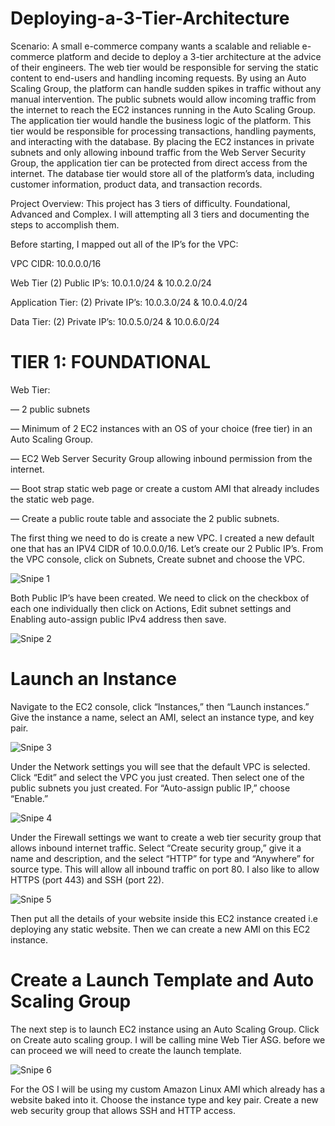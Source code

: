 # Deploying-a-3-Tier-Architecture

Scenario: A small e-commerce company wants a scalable and reliable e-commerce platform and decide to deploy a 3-tier architecture at the advice of their engineers. The web tier would be responsible for serving the static content to end-users and handling incoming requests. By using an Auto Scaling Group, the platform can handle sudden spikes in traffic without any manual intervention. The public subnets would allow incoming traffic from the internet to reach the EC2 instances running in the Auto Scaling Group. The application tier would handle the business logic of the platform. This tier would be responsible for processing transactions, handling payments, and interacting with the database. By placing the EC2 instances in private subnets and only allowing inbound traffic from the Web Server Security Group, the application tier can be protected from direct access from the internet. The database tier would store all of the platform’s data, including customer information, product data, and transaction records.

Project Overview: This project has 3 tiers of difficulty. Foundational, Advanced and Complex. I will attempting all 3 tiers and documenting the steps to accomplish them.

Before starting, I mapped out all of the IP’s for the VPC:

VPC CIDR: 10.0.0.0/16

Web Tier (2) Public IP’s: 10.0.1.0/24 & 10.0.2.0/24

Application Tier: (2) Private IP’s: 10.0.3.0/24 & 10.0.4.0/24

Data Tier: (2) Private IP’s: 10.0.5.0/24 & 10.0.6.0/24

# TIER 1: FOUNDATIONAL

Web Tier:

— 2 public subnets

— Minimum of 2 EC2 instances with an OS of your choice (free tier) in an Auto Scaling Group.

— EC2 Web Server Security Group allowing inbound permission from the internet.

— Boot strap static web page or create a custom AMI that already includes the static web page.

— Create a public route table and associate the 2 public subnets.

The first thing we need to do is create a new VPC. I created a new default one that has an IPV4 CIDR of 10.0.0.0/16. Let’s create our 2 Public IP’s. From the VPC console, click on Subnets, Create subnet and choose the VPC.

![Snipe 1](https://github.com/Mirahkeyz/Deploying-a-3-Tier-Architecture/assets/134533695/5c8869c3-aaba-4365-a06e-36058b04160c)

Both Public IP’s have been created. We need to click on the checkbox of each one individually then click on Actions, Edit subnet settings and Enabling auto-assign public IPv4 address then save.

![Snipe 2](https://github.com/Mirahkeyz/Deploying-a-3-Tier-Architecture/assets/134533695/3bbe3954-7439-4dc0-be55-5451677dcec9)

# Launch an Instance

Navigate to the EC2 console, click “Instances,” then “Launch instances.” Give the instance a name, select an AMI, select an instance type, and key pair.

![Snipe 3](https://github.com/Mirahkeyz/Deploying-a-3-Tier-Architecture/assets/134533695/717337f4-796b-42c4-8edf-3b7e55c5b098)

Under the Network settings you will see that the default VPC is selected. Click “Edit” and select the VPC you just created. Then select one of the public subnets you just created. For “Auto-assign public IP,” choose “Enable.”

![Snipe 4](https://github.com/Mirahkeyz/Deploying-a-3-Tier-Architecture/assets/134533695/37083359-2f73-4c74-8150-a988510e8479)

Under the Firewall settings we want to create a web tier security group that allows inbound internet traffic. Select “Create security group,” give it a name and description, and the select “HTTP” for type and “Anywhere” for source type. This will allow all inbound traffic on port 80. I also like to allow HTTPS (port 443) and SSH (port 22).

![Snipe 5](https://github.com/Mirahkeyz/Deploying-a-3-Tier-Architecture/assets/134533695/17d25986-c884-46ed-b06a-2eeda2e2aaff)

Then put all the details of your website inside this EC2 instance created i.e deploying any static website. Then we can create a new AMI on this EC2 instance.

# Create a Launch Template and Auto Scaling Group

The next step is to launch EC2 instance using an Auto Scaling Group. Click on Create auto scaling group. I will be calling mine Web Tier ASG. before we can proceed we will need to create the launch template.

![Snipe 6](https://github.com/Mirahkeyz/Deploying-a-3-Tier-Architecture/assets/134533695/9b6cd6cc-a171-45db-9c57-485ee18f4beb)

For the OS I will be using my custom Amazon Linux AMI which already has a website baked into it. Choose the instance type and key pair. Create a new web security group that allows SSH and HTTP access.






























































